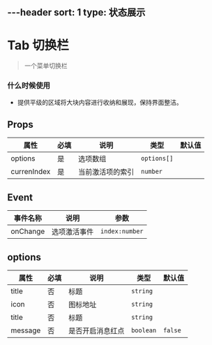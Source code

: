 ---header
sort: 1
type: 状态展示
---
# Tab 切换栏
> 一个菜单切换栏


### 什么时候使用
 - 提供平级的区域将大块内容进行收纳和展现，保持界面整洁。


<demo>


## Props
| 属性 | 必填 | 说明 | 类型 | 默认值 |
| --- | --- | --- | --- | --- |
| options | 是 | 选项数组 | `options[]` |  |
| currenIndex | 是 |  当前激活项的索引 | `number` |  |

## Event
| 事件名称 | 说明 | 参数 |
| --- | --- | --- |
| onChange | 选项激活事件 | `index:number` |


## options
| 属性 | 必填 | 说明 | 类型 | 默认值 |
| --- | --- | --- | --- | --- |
| title | 否 |  标题 | `string` |  |
| icon | 否 |  图标地址 | `string` |  |
| title | 否 |  标题 | `string` |  |
| message | 否 |  是否开启消息红点 | `boolean` | `false` |
